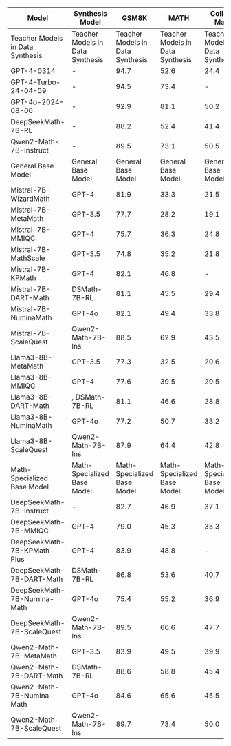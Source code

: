 | Model | Synthesis Model | GSM8K | MATH | College Math | Olympiad Bench | Average |
| --- | --- | --- | --- | --- | --- | --- |
| Teacher Models in Data Synthesis | Teacher Models in Data Synthesis | Teacher Models in Data Synthesis | Teacher Models in Data Synthesis | Teacher Models in Data Synthesis | Teacher Models in Data Synthesis | Teacher Models in Data Synthesis |
| GPT-4-0314 | - | 94.7 | 52.6 | 24.4 | - | - |
| GPT-4-Turbo-24-04-09 | - | 94.5 | 73.4 | - | - | - |
| GPT-4o-2024-08-06 | - | 92.9 | 81.1 | 50.2 | 43.3 | 66.9 |
| DeepSeekMath-7B-RL | - | 88.2 | 52.4 | 41.4 | 19.0 | 49.3 |
| Qwen2-Math-7B-Instruct | - | 89.5 | 73.1 | 50.5 | 37.8 | 62.7 |
| General Base Model | General Base Model | General Base Model | General Base Model | General Base Model | General Base Model | General Base Model |
| Mistral-7B- WizardMath | GPT-4 | 81.9 | 33.3 | 21.5 | 8.6 | 36.3 |
| Mistral-7B-MetaMath | GPT-3.5 | 77.7 | 28.2 | 19.1 | 5.8 | 32.7 |
| Mistral-7B-MMIQC | GPT-4 | 75.7 | 36.3 | 24.8 | 10.8 | 36.9 |
| Mistral-7B-MathScale | GPT-3.5 | 74.8 | 35.2 | 21.8 | - | - |
| Mistral-7B-KPMath | GPT-4 | 82.1 | 46.8 | - | - | - |
| Mistral-7B-DART-Math | DSMath-7B-RL | 81.1 | 45.5 | 29.4 | 14.7 | 42.7 |
| Mistral-7B-NuminaMath | GPT-4o | 82.1 | 49.4 | 33.8 | 19.4 | 46.2 |
| Mistral-7B-ScaleQuest | Qwen2-Math-7B-Ins | 88.5 | 62.9 | 43.5 | 26.8 | 55.4 |
| Llama3-8B-MetaMath | GPT-3.5 | 77.3 | 32.5 | 20.6 | 5.5 | 34.0 |
| Llama3-8B-MMIQC | GPT-4 | 77.6 | 39.5 | 29.5 | 9.6 | 39.1 |
| Llama3-8B-DART-Math | , DSMath-7B-RL | 81.1 | 46.6 | 28.8 | 14.5 | 42.8 |
| Llama3-8B-NuminaMath | GPT-4o | 77.2 | 50.7 | 33.2 | 17.8 | 44.7 |
| Llama3-8B-ScaleQuest | Qwen2-Math-7B-Ins | 87.9 | 64.4 | 42.8 | 25.3 | 55.1 |
| Math-Specialized Base Model | Math-Specialized Base Model | Math-Specialized Base Model | Math-Specialized Base Model | Math-Specialized Base Model | Math-Specialized Base Model | Math-Specialized Base Model |
| DeepSeekMath-7B-Instruct | - | 82.7 | 46.9 | 37.1 | 14.2 | 45.2 |
| DeepSeekMath-7B-MMIQC | GPT-4 | 79.0 | 45.3 | 35.3 | 13.0 | 43.2 |
| DeepSeekMath-7B-KPMath-Plus | GPT-4 | 83.9 | 48.8 | - | - | - |
| DeepSeekMath-7B-DART-Math | DSMath-7B-RL | 86.8 | 53.6 | 40.7 | 21.7 | 50.7 |
| DeepSeekMath-7B-Nurnina-Math | GPT-4o | 75.4 | 55.2 | 36.9 | 19.9 | 46.9 |
| DeepSeekMath-7B-ScaleQuest | Qwen2-Math-7B-Ins | 89.5 | 66.6 | 47.7 | 29.9 | 58.4 |
| Qwen2-Math-7B-MetaMath | GPT-3.5 | 83.9 | 49.5 | 39.9 | 17.9 | 47.8 |
| Qwen2-Math-7B-DART-Math | DSMath-7B-RL | 88.6 | 58.8 | 45.4 | 23.1 | 54.0 |
| Qwen2-Math-7B-Numina-Math | GPT-4o | 84.6 | 65.6 | 45.5 | 33.6 | 57.3 |
| Qwen2-Math-7B-ScaleQuest | Qwen2-Math-7B-Ins | 89.7 | 73.4 | 50.0 | 38.5 | 62.9 |
